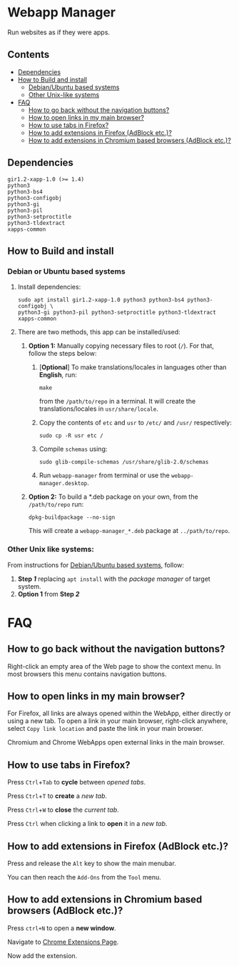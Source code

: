 # Webapp Manager

Run websites as if they were apps.

## Contents
- [Dependencies](#dependencies)
- [How to Build and install](#how-to-build-and-install)
	- [Debian/Ubuntu based systems](#debian-or-ubuntu-based-systems)
	- [Other Unix-like systems](#other-unix-like-systems)
- [FAQ](#faq)
	- [How to go back without the navigation buttons?](#how-to-go-back-without-the-navigation-buttons)
	- [How to open links in my main browser?](#how-to-open-links-in-my-main-browser)
	- [How to use tabs in Firefox?](#how-to-use-tabs-in-firefox)
	- [How to add extensions in Firefox (AdBlock etc.)?](#how-to-add-extensions-in-firefox-adblock-etc)
	- [How to add extensions in Chromium based browsers (AdBlock etc.)?](#how-to-add-extensions-in-chromium-based-browsers-adblock-etc)

## Dependencies
```
gir1.2-xapp-1.0 (>= 1.4)
python3
python3-bs4
python3-configobj
python3-gi
python3-pil
python3-setproctitle
python3-tldextract
xapps-common
```

## How to Build and install
### Debian or Ubuntu based systems
1. Install dependencies:
	``` 
	sudo apt install gir1.2-xapp-1.0 python3 python3-bs4 python3-configobj \
	python3-gi python3-pil python3-setproctitle python3-tldextract xapps-common
	```

2. There are two methods, this app can be installed/used:
	1. **Option 1:** Manually copying necessary files to root (`/`). For that, follow the steps below:
		1. [**Optional**] To make translations/locales in languages other than **English**, run:
			```
			make
			```
			from the `/path/to/repo` in a terminal. It will create the translations/locales in `usr/share/locale`.

		2. Copy the contents of `etc` and `usr` to `/etc/` and `/usr/` respectively:
			```
			sudo cp -R usr etc /
			```
		3. Compile `schemas` using:
			```
			sudo glib-compile-schemas /usr/share/glib-2.0/schemas
			```
		4. Run `webapp-manager` from terminal or use the `webapp-manager.desktop`.

	2. **Option 2:** To build a *.deb package on your own, from the `/path/to/repo` run:
		```
		dpkg-buildpackage --no-sign
		```
		This will create a `webapp-manager_*.deb` package at `../path/to/repo`.

### Other Unix like systems:
From instructions for [Debian/Ubuntu based systems](#debian-or-ubuntu-based-systems), follow:
1. **Step _1_** replacing `apt install` with the *package manager* of target system.
2. **Option 1** from **Step _2_**

FAQ
===

How to go back without the navigation buttons?
----------------------------------------------

Right-click an empty area of the Web page to show the context menu. In most browsers this menu contains navigation buttons.

How to open links in my main browser?
-------------------------------------

For Firefox, all links are always opened within the WebApp, either directly or using a new tab.
To open a link in your main browser, right-click anywhere, select `Copy link location` and paste the link in your main browser. 

Chromium and Chrome WebApps open external links in the main browser.

How to use tabs in Firefox?
---------------------------

Press `Ctrl`+`Tab` to **cycle** between _opened tabs_.

Press `Ctrl`+`T` to **create** a _new tab_.

Press `Ctrl`+`W` to **close** the _current tab_.

Press `Ctrl` when clicking a link to **open** it in a _new tab_.

How to add extensions in Firefox (AdBlock etc.)?
------------------------------------------------

Press and release the `Alt` key to show the main menubar.

You can then reach the `Add-Ons` from the `Tool` menu.

How to add extensions in Chromium based browsers (AdBlock etc.)?
----------------------------------------------------------------

Press `ctrl+N` to open a __new window__.

Navigate to [Chrome Extensions Page](https://chrome.google.com/webstore/category/extensions).

Now add the extension.
